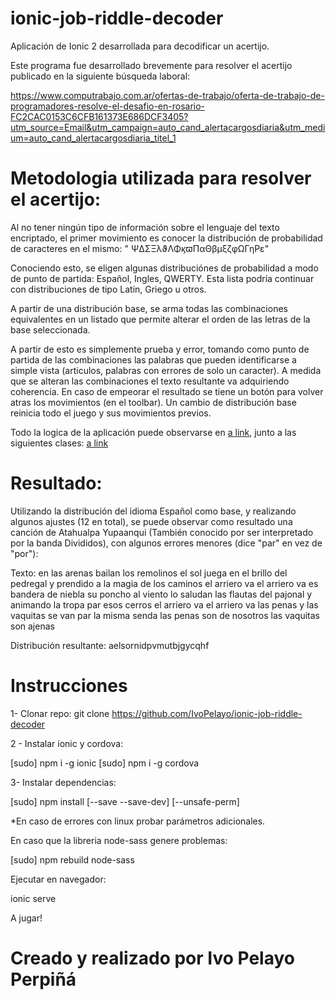 # ionic-job-riddle-decoder
Aplicación de Ionic 2 desarrollada para decodificar un acertijo.
 

Este programa fue desarrollado brevemente para resolver el acertijo publicado en la siguiente búsqueda laboral:

https://www.computrabajo.com.ar/ofertas-de-trabajo/oferta-de-trabajo-de-programadores-resolve-el-desafio-en-rosario-FC2CAC0153C6CFB161373E686DCF3405?utm_source=Email&utm_campaign=auto_cand_alertacargosdiaria&utm_medium=auto_cand_alertacargosdiaria_titel_1

# Metodologia utilizada para resolver el acertijo:

Al no tener ningún tipo de información sobre el lenguaje del texto encriptado, el primer movimiento es conocer la distribución de probabilidad de caracteres en el mismo: " ΨΔΣΞλϑΛΦϗϖΠαΘβμξζφΩΓηΡε"

Conociendo esto, se eligen algunas distribuciónes de probabilidad a modo de punto de partida: Español, Ingles, QWERTY. Esta lista podría continuar con distribuciones de tipo Latin, Griego u otros.

A partir de una distribución base, se arma todas las combinaciones equivalentes en un listado que permite alterar el orden de las letras de la base seleccionada.

A partir de esto es simplemente prueba y error, tomando como punto de partida de las combinaciones las palabras que pueden identificarse a simple vista (articulos, palabras con errores de solo un caracter). A medida que se alteran las combinaciones el texto resultante va adquiriendo coherencia. En caso de empeorar el resultado se tiene un botón para volver atras los movimientos (en el toolbar). Un cambio de distribución base reinicia todo el juego y sus movimientos previos.

Todo la logica de la aplicación puede observarse en [a link](https://github.com/ivoPelayo/ionic-job-riddle-decoder/master/src/app/home/hom.page.ts), junto a las siguientes clases: [a link](https://github.com/ivoPelayo/ionic-job-riddle-decoder/master/src/app/models/)

# Resultado:

Utilizando la distribución del idioma Español como base, y realizando algunos ajustes (12 en total), se puede observar como resultado una canción de Atahualpa Yupaanqui (También conocido por ser interpretado por la banda Divididos), con algunos errores menores (dice "par" en vez de "por"):

Texto: en las arenas bailan los remolinos el sol juega en el brillo del pedregal y prendido a la magia de los caminos el arriero va el arriero va es bandera de niebla su poncho al viento lo saludan las flautas del pajonal y animando la tropa par esos cerros el arriero va el arriero va las penas y las vaquitas se van par la misma senda las penas son de nosotros las vaquitas son ajenas

Distribución resultante: aelsornidpvmutbjgycqhf

# Instrucciones

1- Clonar repo: git clone https://github.com/IvoPelayo/ionic-job-riddle-decoder

2 - Instalar ionic y cordova:

\[sudo] npm i -g ionic
\[sudo] npm i -g cordova

3- Instalar dependencias: 

\[sudo] npm install \[--save --save-dev] \[--unsafe-perm]

*En caso de errores con linux probar parámetros adicionales.

En caso que la libreria node-sass genere problemas:

\[sudo] npm rebuild node-sass

Ejecutar en navegador: 

ionic serve

A jugar!

# Creado y realizado por Ivo Pelayo Perpiñá
